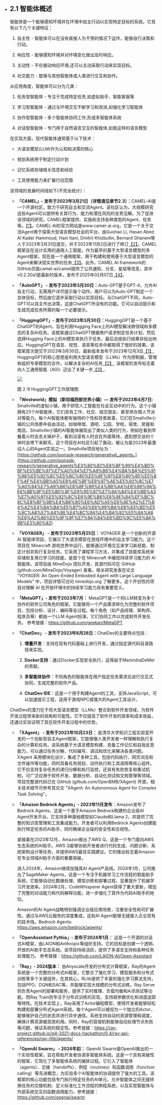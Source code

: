 * ## 2.1 智能体概述

  智能体是一个能够感知环境并在环境中自主行动以实现特定目标的系统。它具有以下几个关键特征：

  1. 自主性 - 智能体可以在没有直接人为干预的情况下运作，能够自行决策和行动。

  2. 响应性 - 能够感知环境并对环境变化做出及时响应。

  3. 主动性 - 不仅被动响应环境,还可以主动采取行动来实现目标。

  4. 社交能力 - 能够与其他智能体或人类进行交互和协作。

  从应用角度，智能体可以分为几类：

  1. 任务型智能体 - 专注于完成特定任务,如虚拟助手、智能客服等

  2. 学习型智能体 - 通过与环境交互不断学习和改进,如强化学习智能体

  3. 协作型智能体 - 多个智能体协同工作,形成多智能体系统

  4. 对话型智能体 - 专门用于自然语言交互的智能体,如我这样的语言模型

  在实现方面，现代智能体通常基于以下技术：

  * 大语言模型(LLM)作为认知和决策的核心

  * 规划系统用于制定行动计划

  * 记忆系统存储相关信息和经验

  * 工具使用能力来扩展行动范围

  该领域的发展时间线如下(不完全统计）：

  * **「CAMEL」- 发布于2023年3月21日（详情请见章节2.3）：**&#x43;AMEL-AI是一个开源社区，致力于研究自主和交流Agent。该社区认为，大规模研究这些Agent可以提供有关其行为、能力和潜在风险的宝贵见解。为了促进该领域的研究，CAMEL框架提供、实施和支持各种类型的Agent、任务等。[【1】](https://www.camel-ai.org/?_blank)。CAMEL-AI的官方网站是www.camel-ai.org，它是一个关于交流Agent用于探索大型语言模型社会的平台，由Guohao Li, Hasan Abed Al Kader Hammoud, Hani Itani, Dmitrii Khizbullin, Bernard Ghanem等人于2023年3月31日提交，并于2023年11月2日进行了修订[【2】](https://github.com/camel-ai/camel?_blank)。CAMEL框架旨在设计实用的通用人工智能，作为最早的基于大型语言模型的多Agent框架，现在是一个通用框架，用于构建和使用基于大型语言模型的Agent来解决现实世界的任务[【3】](https://arxiv.org/abs/2303.17760?_blank)。此外，CAMEL AI framework的GitHub页面camel-ai/camel提供了公共通知、分支、星级等信息，其中v0.2.20a1是最新的版本，发布于2025年02月07日[【4】](https://camel-ai.github.io/camel/?_blank)。

  * **「AutoGPT」 - 发布于2023年3月30日：**&#x41;uto-GPT基于GPT-4，允许AI自主行动，无需用户详尽提示每个动作。用户可以为Auto-GPT制定一个总体目标，然后由它逐步采取行动以实现目标。与ChatGPT不同，Auto-GPT可以自主作出决策，这是ChatGPT所没有的功能。它可以自动提示和生成完成任务所需的每一个必要提示。

  * **「HuggingGPT」- 发布于2023年3月30日：**&#x48;uggingGPT是一个基于ChatGPT的Agent，旨在利用Hugging Face上的AI模型解决跨领域和多模态的复杂AI任务。该框架通过ChatGPT根据用户请求制定任务计划，然后选择Hugging Face上的AI模型来执行子任务，最后总结执行结果并给出响应。HuggingGPT在语言、视觉、语音等任务中都取得了很好的效果。该框架首次提交于2023年3月30日，最新版本发布于2023年12月3日[【1】](https://arxiv.org/abs/2303.17580?_blank). HuggingGPT的核心思想是利用大型语言模型（LLMs）作为控制器，管理和组织专家模型的合作，以解决复杂的AI任务[【2】](https://ar5iv.labs.arxiv.org/html/2303.17580?_blank). 该框架的发布标志着向人工通用智能（AGI）迈出了关键一步[【3】](https://blog.csdn.net/weixin_43336281/article/details/139123423?_blank).

    ![](../images/image-7.png)

    图 2-9  HuggingGPT工作原理图

  

  * **「Westworld」模拟（斯坦福西部世界小镇）— 发布于2023年4月7日:&#x20;**&#x53;mallville的虚拟小镇，用于研究人工智能在社会互动中的行为。这个小镇拥有25个AI智能体，它们具有工作、社交、结交朋友、甚至举办情人节派对等能力。每个AI智能体都有独特的个性和背景故事，它们在Smallville小镇的公共场景中自由活动，如咖啡馆、酒吧、公园、学校、宿舍、房屋和商店。Smallville小镇的AI智能体展现出了类似人类的行为，例如在看到早餐着火时会去关掉炉子，看到浴室有人时会在外面等待，遇到想交谈的个体时会停下来聊天。这个项目在AI社区引起了轰动，被认为是2023年最激动人心的Agent实验之一。Smallville项目地址为：[https://github.com/joonspk-research/generative\_agents。](https://github.com/joonspk-research/generative_agents%E3%80%82%E8%BF%99%E4%BD%BF%E5%BE%97%E7%A0%94%E7%A9%B6%E4%BA%BA%E5%91%98%E5%92%8C%E5%BC%80%E5%8F%91%E8%80%85%E5%8F%AF%E4%BB%A5%E8%AE%BF%E9%97%AE%E5%92%8C%E7%A0%94%E7%A9%B6%E8%BF%99%E4%B8%AA%E8%99%9A%E6%8B%9F%E5%B0%8F%E9%95%87%E7%9A%84%E4%BB%A3%E7%A0%81%E5%92%8C%E6%9E%B6%E6%9E%84%EF%BC%8C%E8%BF%9B%E4%B8%80%E6%AD%A5%E6%8E%A2%E7%B4%A2%E4%BA%BA%E5%B7%A5%E6%99%BA%E8%83%BD%E5%9C%A8%E7%A4%BE%E4%BC%9A%E4%BA%92%E5%8A%A8%E9%A2%86%E5%9F%9F%E7%9A%84%E6%BD%9C%E5%8A%9B%E3%80%82)

  * **「VOYAGER」 - 发布于2023年5月25日：&#x20;**&#x56;OYAGER 是一个创新的开源 AI 智能体项目，它展示了大语言模型在游戏环境中的自主学习能力。这个项目在 Minecraft 游戏世界中运行，能够通过环境交互来学习新技能、制定计划并执行复杂任务。它采用了课程学习方法，并集成了技能库系统来存储和复用已学习的技能，是首个在 Minecraft 中展现持续学习能力的 AI 智能体。该项目由 MineDojo 团队开发，其源代码可在 GitHub (github.com/MineDojo/Voyager) 查看，相关研究发表在论文 "VOYAGER: An Open-Ended Embodied Agent with Large Language Models" 中，项目详情可访问 minedojo.org 了解更多。这个开创性的项目对理解 AI 在开放环境中的持续学习能力具有重要意义。

  * **「MetaGPT」- 发布于2023年7月：** MetaGPT是一个将LLM转变为多个协作的软件公司角色的框架。它能够将一个产品需求转化为完整的软件项目，包括分析、设计、编码等全过程。每个角色（如产品经理、架构师、程序员等）都由一个LLM Agent扮演，它们协同工作以完成软件开发任务。 参考链接：<https://github.com/geekan/MetaGPT>

  * **「ChatDev」 - 发布于2023年8月28日：**&#x43;hatDev的主要特点包括：

    1. **增量开发**：支持在现有代码基础上进行开发，通过指定源代码目录路径来实现。&#x20;

    2. **Docker支持**：通过Docker实现安全执行，这得益于ManindraDeMel的贡献。

    3. **多智能体协作**：不同角色的智能体在用户指定任务需求后进行交互式协同，生成完整的软件产品。

    4. **ChatDev IDE**：这是一个用于构建Agent的工具，支持JavaScript，可以加速提示工程，适用于游戏NPC或强大的Agent工具设计。

  ChatDev的潜力在于将大型语言模型（LLMs）整合到软件开发领域，为软件开发过程带来新的视角和可能性。它不仅提高了软件开发的效率和成本效益，还通过实验证明了其在软件开发过程中的优势。

  * **「XAgent」 - 发布于2023年10月23日：&#x20;**&#x662F;清华大学知识工程实验室开发的一个创新型自主Agent框架，它能够像人类开发者一样理解和执行复杂的计算机任务。该系统基于大语言模型构建，具备工作记忆和自我反思能力，可以通过任务分解、代码编写、调试和优化来解决各类问题。XAgent 采用模块化设计，集成了多种工具，包括代码执行、网页浏览和文件操作等功能，同时具备任务规划、动作执行和工具调用等核心组件。它不仅支持复杂任务的递归分解和执行监控，还具有失败恢复和重试机制，可广泛应用于软件开发、数据分析、自动化测试和文档管理等领域。项目完整源代码已在 GitHub (github.com/OpenBMB/XAgent) 开源，相关技术细节可参考其论文 "XAgent: An Autonomous Agent for Complex Task Solving"。

  * **「Amazon Bedrock Agents」- 2023年11月发布**：Amazon发布了Bedrock Agents，这是一个基于Amazon Bedrock构建的企业级AI Agent开发平台。它支持多种基础模型如Claude和Llama 2，并提供了完整的知识库管理和工具集成能力。开发者可以利用Bedrock Agents创建能执行特定任务的AI助手，同时确保企业级的安全性和合规性。

    紧接着在2023年12月，Amazon推出了AWS Q，这是一个专门面向AWS生态系统的AI助手。AWS Q能够协助开发者进行代码生成、问题诊断、系统架构设计等任务，并提供AWS最佳实践建议。它的推出标志着Amazon在专业领域AI助手方面的重要突破。

    进入2024年，Amazon继续加强其AI Agent产品线。2024年1月，公司推出了SageMaker Agents，这是一个专注于机器学习工作流程的智能助手系统。它能够自动化数据处理、模型训练和部署过程，显著提升了机器学习开发效率。2024年2月，CodeWhisperer Agent获得了重大更新，增加了完整的对话能力和代码解释功能，进一步强化了其作为代码AI助手的地位。

    Amazon的AI Agent战略特别强调企业级应用场景，注重安全性和可扩展性。通过与AWS云服务的深度集成，这些AI Agent能够无缝接入企业现有的技术栈。Bedrock Agents: <https://aws.amazon.com/bedrock/agents/>

  * **「OpenAssistant Pythia」- 发布于2024年1月：** 这是一个开源的对话式AI框架，由LAION和Anthropic等组织支持。它的目标是创建一个透明、开放的AI助手生态系统。该项目持续活跃，提供了多语言支持和各种任务处理能力。 参考链接：<https://github.com/LAION-AI/Open-Assistant>

  * **「Ray」- 2024版本：** 由Anyscale开发的分布式计算框架，Ray的Agent系统是一个完整的分布式AI框架，它整合了强化学习、模型服务和分布式训练等多个关键组件。在其核心，RLlib提供了丰富的强化学习算法支持，包括PPO、DQN和SAC等，并能够实现大规模的分布式训练。Ray Serve则负责Agent的部署和服务，提供了实时推理、负载均衡和A/B测试等功能。而Ray Train则专注于分布式训练的实现，支持超参数优化和进度追踪等特性。在技术实现上，Ray采用了Actor编程模型，使得开发者能够轻松构建和部署分布式Agent系统。每个Agent可以被视为一个独立的Actor，能够维护自己的状态并进行异步通信。系统支持自动的资源管理和调度，确保计算资源被高效利用。同时，Ray的容错机制能够自动处理节点失败等问题，保证系统的稳定性。参考链接：https://ray-project.github.io/q4-2021-docs-hackathon/0.4/ray-api-references/ray-rllib/agents/

  * **「OpenAI Swarm」 - 2024年初：** OpenAI Swarm是OpenAI推出的一个实验性框架，旨在帮助开发者协调多智能体系统。这是一个具有突破性的框架，它简化了多智能体系统的编排过程。它引入了智能体（agents）、交接（handoffs）、例程（routines）和函数调用（function calling）等先进概念，为实验多个AI智能体的协调提供了强大的工具。该框架的核心功能包括专门执行特定任务的AI单元、允许智能体之间无缝转换任务的交接机制、定义标准化工作流程的例程系统，以及实现智能体与外部系统交互的函数调用能力。参考链接：https://github.com/openai/swarm